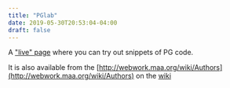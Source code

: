 ```yaml
---
title: "PGlab"
date: 2019-05-30T20:53:04-04:00
draft: false
---
```


A ["live" page](https://demo.webwork.rochester.edu/webwork2/wikiExamples/MathObjectsLabs2/2/?login_practice_user=true) where you can try out snippets of PG code.

It is also available from the [http://webwork.maa.org/wiki/Authors](http://webwork.maa.org/wiki/Authors) on the [wiki](.http://webwork.maa.org/wiki)